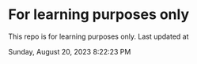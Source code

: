 # For learning purposes only
This repo is for learning purposes only.
Last updated at

Sunday, August 20, 2023 8:22:23 PM

